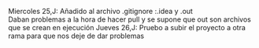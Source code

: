 
Miercoles 25,J: Añadido al archivo .gitignore :.idea y .out   
    Daban problemas a la hora de hacer pull y se supone que out son archivos que se crean en ejecución
Jueves 26,J: Pruebo a subir el proyecto a otra rama para que nos deje de dar problemas 